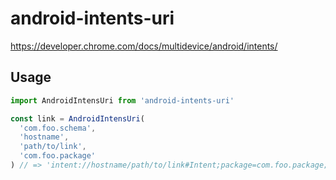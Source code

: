 # android-intents-uri

https://developer.chrome.com/docs/multidevice/android/intents/


## Usage

```ts
import AndroidIntensUri from 'android-intents-uri'

const link = AndroidIntensUri(
  'com.foo.schema',
  'hostname',
  'path/to/link',
  'com.foo.package'
) // => 'intent://hostname/path/to/link#Intent;package=com.foo.package;scheme=com.foo.schema;end;'
```
